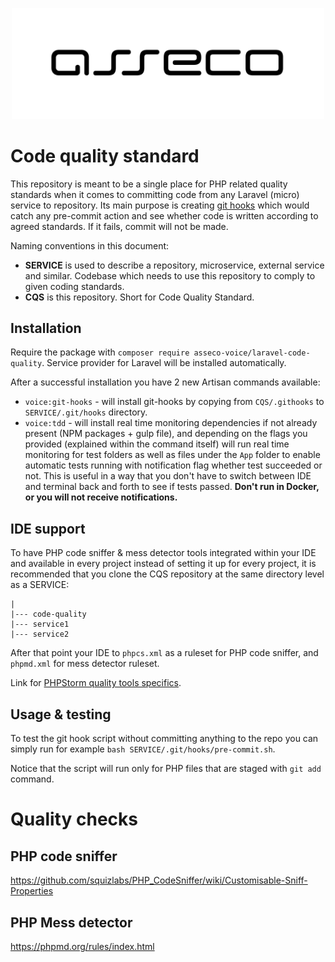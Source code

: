 <p align="center"><a href="https://laravel.com" target="_blank"><img src="https://github.com/asseco-voice/art/blob/main/asseco_logo.png" width="500"></a></p>

# Code quality standard

This repository is meant to be a single place for PHP related quality 
standards when it comes to committing code from any Laravel (micro) service
to repository. Its main purpose is creating [git hooks](https://githooks.com/) 
which would catch any pre-commit action and see whether code is written 
according to agreed standards. If it fails, commit will not be made. 

Naming conventions in this document:

- **SERVICE** is used to describe a repository, microservice, external 
service and similar. Codebase which needs to use this repository to comply
to given coding standards.
- **CQS** is this repository. Short for Code Quality Standard.

## Installation

Require the package with ``composer require asseco-voice/laravel-code-quality``.
Service provider for Laravel will be installed automatically.

After a successful installation you have 2 new Artisan commands available:

- ``voice:git-hooks`` - will install git-hooks by copying 
from `CQS/.githooks` to `SERVICE/.git/hooks` directory. 
- ``voice:tdd`` - will install real time monitoring dependencies if not already 
present (NPM packages + gulp file), and depending on the flags you provided (explained
within the command itself) will run real time monitoring for test folders as well as
files under the ``App`` folder to enable automatic tests running with notification flag
whether test succeeded or not. This is useful in a way that you don't have to switch
between IDE and terminal back and forth to see if tests passed. **Don't run in Docker,
or you will not receive notifications.** 

## IDE support

To have PHP code sniffer & mess detector tools integrated within your 
IDE and available in every project instead of setting it up for every
project, it is recommended that you clone the CQS repository at the same 
directory level as a SERVICE:

```
|
|--- code-quality
|--- service1
|--- service2
```
After that point your IDE to ``phpcs.xml`` as a ruleset for PHP code
sniffer, and ``phpmd.xml`` for mess detector ruleset.

Link for [PHPStorm quality tools specifics](https://www.jetbrains.com/help/phpstorm/php-code-quality-tools.html).

## Usage & testing

To test the git hook script without committing anything to the repo
you can simply run for example `bash SERVICE/.git/hooks/pre-commit.sh`.

Notice that the script will run only for PHP files that are staged 
with `git add` command. 

# Quality checks

## PHP code sniffer

https://github.com/squizlabs/PHP_CodeSniffer/wiki/Customisable-Sniff-Properties

## PHP Mess detector

https://phpmd.org/rules/index.html

